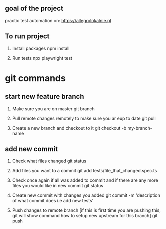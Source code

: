 ## goal of the project
practic test automation on:
https://allegrolokalnie.pl

## To run project
1. Install packages
npm install

2. Run tests
npx playwright test


# git commands
## start new feature branch
1. Make sure you are on master
git branch

2. Pull remote changes remotely to make sure you ar eup to date
git pull

3. Create a new branch and checkout to it
git checkout -b my-branch-name

## add new commit
1. Check what files changed
git status

2. Add files you want to a commit
git add tests/file_that_changed.spec.ts

3. Check once again if all was added to commit and if there are any more files you would like in new commit
git status

4. Create new commit with changes you added
git commit -m 'description of what commit does i.e add new tests'

5. Push changes to remote branch [if this is first time you are pushing this, git will show command how to setup new upstream for this branch]
git push
